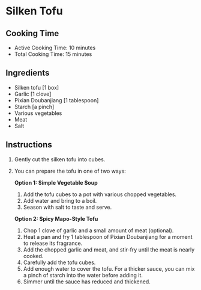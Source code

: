 # Silken Tofu

## Cooking Time

- Active Cooking Time: 10 minutes
- Total Cooking Time: 15 minutes

## Ingredients

- Silken tofu [1 box]
- Garlic [1 clove]
- Pixian Doubanjiang [1 tablespoon]
- Starch [a pinch]
- Various vegetables
- Meat
- Salt

## Instructions

1.  Gently cut the silken tofu into cubes.
2.  You can prepare the tofu in one of two ways:

    **Option 1: Simple Vegetable Soup**
    1.  Add the tofu cubes to a pot with various chopped vegetables.
    2.  Add water and bring to a boil.
    3.  Season with salt to taste and serve.

    **Option 2: Spicy Mapo-Style Tofu**
    1.  Chop 1 clove of garlic and a small amount of meat (optional).
    2.  Heat a pan and fry 1 tablespoon of Pixian Doubanjiang for a moment to release its fragrance.
    3.  Add the chopped garlic and meat, and stir-fry until the meat is nearly cooked.
    4.  Carefully add the tofu cubes.
    5.  Add enough water to cover the tofu. For a thicker sauce, you can mix a pinch of starch into the water before adding it.
    6.  Simmer until the sauce has reduced and thickened.